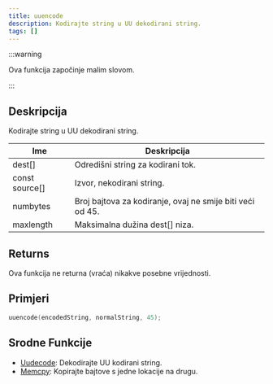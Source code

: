 ```yaml
---
title: uuencode
description: Kodirajte string u UU dekodirani string.
tags: []
---
```


:::warning

Ova funkcija započinje malim slovom.

:::

## Deskripcija

Kodirajte string u UU dekodirani string.

| Ime            | Deskripcija                                               |
| -------------- | --------------------------------------------------------- |
| dest[]         | Odredišni string za kodirani tok.                         |
| const source[] | Izvor, nekodirani string.                                 |
| numbytes       | Broj bajtova za kodiranje, ovaj ne smije biti veći od 45. |
| maxlength      | Maksimalna dužina dest[] niza.                            |

## Returns

Ova funkcija ne returna (vraća) nikakve posebne vrijednosti.

## Primjeri

```c
uuencode(encodedString, normalString, 45);
```

## Srodne Funkcije

- [Uudecode](Uudecode): Dekodirajte UU kodirani string.
- [Memcpy](Memcpy): Kopirajte bajtove s jedne lokacije na drugu.
